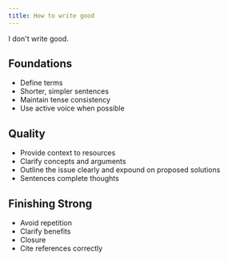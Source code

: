 ```yaml
---
title: How to write good
---
```

I don't write good.

## Foundations
- Define terms
- Shorter, simpler sentences
- Maintain tense consistency
- Use active voice when possible

## Quality
- Provide context to resources
- Clarify concepts and arguments
- Outline the issue clearly and expound on proposed solutions
- Sentences complete thoughts

## Finishing Strong
- Avoid repetition
- Clarify benefits
- Closure
- Cite references correctly